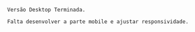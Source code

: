             Versão Desktop Terminada.

            Falta desenvolver a parte mobile e ajustar responsividade.
